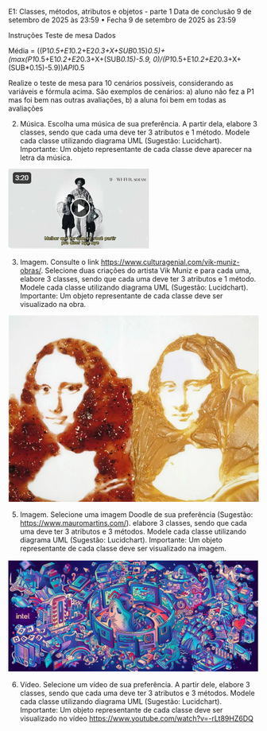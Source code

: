 E1: Classes, métodos, atributos e objetos - parte 1
Data de conclusão 9 de setembro de 2025 às 23:59
•
Fecha 9 de setembro de 2025 às 23:59

Instruções
  Teste de mesa
Dados

Média = ((P1*0.5+E1*0.2+E2*0.3+X+SUB*0.15)*0.5)+(max(P1*0.5+E1*0.2+E2*0.3+X+(SUB*0.15)-5.9, 0)/(P1*0.5+E1*0.2+E2*0.3+X+(SUB*0.15)-5.9))*API*0.5

Realize o teste de mesa para 10 cenários possíveis, considerando as variáveis e fórmula acima.
São exemplos de cenários: 
     a) aluno não fez a P1 mas foi bem nas outras avaliações, 
     b) a aluna foi bem em todas as avaliações

2. Música. Escolha uma música de sua preferência. A partir dela, elabore 3 classes, sendo que cada uma deve ter 3 atributos e 1 método. Modele cada classe utilizando diagrama UML (Sugestão: Lucidchart). Importante: Um objeto representante de cada classe deve aparecer na letra da música.
<img src="https://github.com/MrMatheTrue/Linguagem-Programa-o---Adriana/blob/main/imgg/musica%20wifi.png">

3. Imagem. Consulte o link https://www.culturagenial.com/vik-muniz-obras/. Selecione duas criações do artista Vik Muniz e para cada uma, elabore 3 classes, sendo que cada uma deve ter 3 atributos e 1 método. Modele cada classe utilizando diagrama UML (Sugestão: Lucidchart). Importante: Um objeto representante de cada classe deve ser visualizado na obra.
  <img src="https://github.com/MrMatheTrue/Linguagem-Programa-o---Adriana/blob/main/imgg/retrato%20vikmuniz%20monalisa.png">

5. Imagem. Selecione uma imagem Doodle de sua preferência (Sugestão: https://www.mauromartins.com/). elabore 3 classes, sendo que cada uma deve ter 3 atributos e 3 métodos. Modele cada classe utilizando diagrama UML (Sugestão: Lucidchart). Importante: Um objeto representante de cada classe deve ser visualizado na imagem.
 <img src="https://github.com/MrMatheTrue/Linguagem-Programa-o---Adriana/blob/main/imgg/doodle%20mauro%20martins.png">

6. Vídeo. Selecione um vídeo de sua preferência. A partir dele,  elabore  3 classes, sendo que cada uma deve ter 3 atributos e 3 métodos. Modele cada classe utilizando diagrama UML (Sugestão: Lucidchart). Importante: Um objeto representante de cada classe deve ser visualizado no vídeo
https://www.youtube.com/watch?v=-rLt89HZ6DQ
